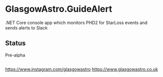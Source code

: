 # GlasgowAstro.GuideAlert
.NET Core console app which monitors PHD2 for StarLoss events and sends alerts to Slack

## Status
Pre-alpha

##
https://www.instagram.com/glasgowastro
https://www.glasgowastro.co.uk
